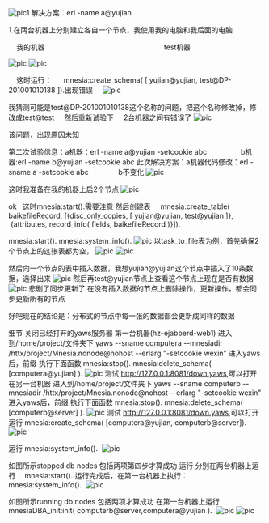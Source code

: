 
![pic1](/images/screenshot_1534763749726.png)
解决方案：erl -name a@yujian

1.在两台机器上分别建立各自一个节点，我使用我的电脑和我后面的电脑

    我的机器                                                            test机器

![pic](/images/screenshot_1534763754171.png)
![pic](/images/screenshot_1534763758351.png)

    这时运行：
     mnesia:create_schema( [ yujian@yujian, test@DP-201001010138 ]).出现错误
    ![pic](/images/screenshot_1534763762823.png)

我猜测可能是test@DP-201001010138这个名称的问题，把这个名称修改掉，修改成test@test
    然后重新试验下
    2台机器之间有错误了
![pic](/images/screenshot_1534763767619.png)

该问题，出现原因未知

第二次试验信息：a机器：erl -name a@yujian -setcookie abc
                b机器:erl -name b@yujian -setcookie abc
此次解决方案：a机器代码修改：erl -sname a -setcookie abc
              b不变化
![pic](/images/screenshot_1534763772945.png)

这时我准备在我的机器上启2个节点
![pic](/images/screenshot_1534763786574.png)

ok
  这时mnesia:start().需要注意
然后创建表
    mnesia:create_table( baikefileRecord, [{disc_only_copies, [ yujian@yujian, test@yujian ]},
 {attributes, record_info( fields, baikefileRecord )}]).

mnesia:start().
mnesia:system_info().
![pic](/images/screenshot_1534763796287.png)
以task_to_file表为例，首先确保2个节点上的这张表都为空，
![pic](/images/screenshot_1534763808187.png)
![pic](/images/screenshot_1534763812793.png)

然后向一个节点的表中插入数据，我想yujian@yujian这个节点中插入了10条数据，选择出来
![pic](/images/screenshot_1534763817633.png)
然后再test@yujian节点上查看这个节点上现在是否有数据  
![pic](/images/screenshot_1534763822164.png)
悲剧了同步更新了
在没有插入数据的节点上删除操作，更新操作，都会同步更新所有的节点

好吧现在的结论是：分布式的节点中每一张的数据都会更新成同样的数据

细节
关闭已经打开的yaws服务器
第一台机器(hz-ejabberd-web1)
进入到/home/project/文件夹下
yaws --sname computera --mnesiadir /httx/project/Mnesia.nonode@nohost --erlarg "-setcookie wexin"
进入yaws后，前缀
执行下面函数
mnesia:stop().
mnesia:delete_schema( [computera@yujian] ).
![pic](/images/screenshot_1534763829026.png)
测试 <http://127.0.0.1:8081/down.yaws>,可以打开
在另一台机器
进入到/home/project/文件夹下
yaws --sname computerb --mnesiadir /httx/project/Mnesia.nonode@nohost --erlarg "-setcookie wexin"
进入yaws后，前缀
执行下面函数
mnesia:stop().
mnesia:delete_schema( [computerb@server] ).
![pic](/images/screenshot_1534763836568.png)
测试 <http://127.0.0.1:8081/down.yaws>,可以打开
运行
mnesia:create_schema( [computera@yujian, computerb@server]).
 ![pic](/images/screenshot_1534763841240.png)

运行
mnesia:system_info().
 ![pic](/images/screenshot_1534763845866.png)

如图所示stopped db nodes 包括两项第四步才算成功
运行
分别在两台机器上运行：
mnesia:start().
运行完成后，在第一台机器上执行：
mnesia:system_info().
 ![pic](/images/screenshot_1534763850414.png)

如图所示running db nodes 包括两项才算成功
在第一台机器上运行
mnesiaDBA_init:init( computerb@server,computera@yujian ).
 ![pic](/images/screenshot_1534763855543.png)
 ![pic](/images/screenshot_1534763860153.png)
